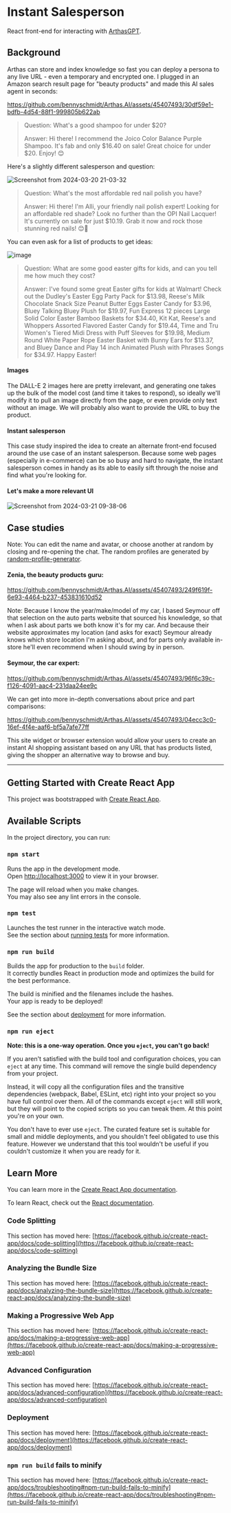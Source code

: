 # Instant Salesperson

React front-end for interacting with [ArthasGPT](https://github.com/bennyschmidt/ArthasGPT).

## Background

Arthas can store and index knowledge so fast you can deploy a persona to any live URL - even a temporary and encrypted one. I plugged in an Amazon search result page for "beauty products" and made this AI sales agent in seconds:

https://github.com/bennyschmidt/Arthas.AI/assets/45407493/30df59e1-bdfb-4d54-88f1-999805b622ab

>
> Question: What's a good shampoo for under $20?
>
> Answer: Hi there! I recommend the Joico Color Balance Purple Shampoo. It's fab and only $16.40 on sale! Great choice for under $20. Enjoy! 😊
>

Here's a slightly different salesperson and question:

![Screenshot from 2024-03-20 21-03-32](https://github.com/bennyschmidt/Arthas.AI/assets/45407493/25945bf2-d6d4-44a1-bc10-41bc30dfd8d1)

>
> Question: What's the most affordable red nail polish you have?
>
> Answer: Hi there! I'm Alli, your friendly nail polish expert! Looking for an affordable red shade? Look no further than the OPI Nail Lacquer! It's currently on sale for just $10.19. Grab it now and rock those stunning red nails! 😊💅
>

You can even ask for a list of products to get ideas:

![image](https://github.com/bennyschmidt/Arthas.AI/assets/45407493/042747b9-01dd-4619-9f61-9f7a2b256b75)

>
> Question: What are some good easter gifts for kids, and can you tell me how much they cost?
>
> Answer: I've found some great Easter gifts for kids at Walmart! Check out the Dudley's Easter Egg Party Pack for $13.98, Reese's Milk Chocolate Snack Size Peanut Butter Eggs Easter Candy for $3.96, Bluey Talking Bluey Plush for $19.97, Fun Express 12 pieces Large Solid Color Easter Bamboo Baskets for $34.40, Kit Kat, Reese's and Whoppers Assorted Flavored Easter Candy for $19.44, Time and Tru Women's Tiered Midi Dress with Puff Sleeves for $19.98, Medium Round White Paper Rope Easter Basket with Bunny Ears for $13.37, and Bluey Dance and Play 14 inch Animated Plush with Phrases Songs for $34.97. Happy Easter!
>

#### Images

The DALL-E 2 images here are pretty irrelevant, and generating one takes up the bulk of the model cost (and time it takes to respond), so ideally we'll modify it to pull an image directly from the page, or even provide only text without an image. We will probably also want to provide the URL to buy the product.

#### Instant salesperson

This case study inspired the idea to create an alternate front-end focused around the use case of an instant salesperson. Because some web pages (especially in e-commerce) can be so busy and hard to navigate, the instant salesperson comes in handy as its able to easily sift through the noise and find what you're looking for.

#### Let's make a more relevant UI

![Screenshot from 2024-03-21 09-38-06](https://github.com/bennyschmidt/Arthas.AI/assets/45407493/dff16b30-fa1b-4dcd-95b3-3220cf9a6f92)

## Case studies

Note: You can edit the name and avatar, or choose another at random by closing and re-opening the chat. The random profiles are generated by [random-profile-generator](https://www.npmjs.com/package/random-profile-generator).

#### Zenia, the beauty products guru:

https://github.com/bennyschmidt/Arthas.AI/assets/45407493/249f619f-6e93-4464-b237-453831610d52

Note: Because I know the year/make/model of my car, I based Seymour off that selection on the auto parts website that sourced his knowledge, so that when I ask about parts we both know it's for my car. And because their website approximates my location (and asks for exact) Seymour already knows which store location I'm asking about, and for parts only available in-store he'll even recommend when I should swing by in person.

#### Seymour, the car expert:

https://github.com/bennyschmidt/Arthas.AI/assets/45407493/96f6c39c-f126-4091-aac4-231daa24ee9c

We can get into more in-depth conversations about price and part comparisons:

https://github.com/bennyschmidt/Arthas.AI/assets/45407493/04ecc3c0-16ef-4f4e-aaf6-bf5a7afe77ff

This site widget or browser extension would allow your users to create an instant AI shopping assistant based on any URL that has products listed, giving the shopper an alternative way to browse and buy.

-----

## Getting Started with Create React App

This project was bootstrapped with [Create React App](https://github.com/facebook/create-react-app).

## Available Scripts

In the project directory, you can run:

### `npm start`

Runs the app in the development mode.\
Open [http://localhost:3000](http://localhost:3000) to view it in your browser.

The page will reload when you make changes.\
You may also see any lint errors in the console.

### `npm test`

Launches the test runner in the interactive watch mode.\
See the section about [running tests](https://facebook.github.io/create-react-app/docs/running-tests) for more information.

### `npm run build`

Builds the app for production to the `build` folder.\
It correctly bundles React in production mode and optimizes the build for the best performance.

The build is minified and the filenames include the hashes.\
Your app is ready to be deployed!

See the section about [deployment](https://facebook.github.io/create-react-app/docs/deployment) for more information.

### `npm run eject`

**Note: this is a one-way operation. Once you `eject`, you can't go back!**

If you aren't satisfied with the build tool and configuration choices, you can `eject` at any time. This command will remove the single build dependency from your project.

Instead, it will copy all the configuration files and the transitive dependencies (webpack, Babel, ESLint, etc) right into your project so you have full control over them. All of the commands except `eject` will still work, but they will point to the copied scripts so you can tweak them. At this point you're on your own.

You don't have to ever use `eject`. The curated feature set is suitable for small and middle deployments, and you shouldn't feel obligated to use this feature. However we understand that this tool wouldn't be useful if you couldn't customize it when you are ready for it.

## Learn More

You can learn more in the [Create React App documentation](https://facebook.github.io/create-react-app/docs/getting-started).

To learn React, check out the [React documentation](https://reactjs.org/).

### Code Splitting

This section has moved here: [https://facebook.github.io/create-react-app/docs/code-splitting](https://facebook.github.io/create-react-app/docs/code-splitting)

### Analyzing the Bundle Size

This section has moved here: [https://facebook.github.io/create-react-app/docs/analyzing-the-bundle-size](https://facebook.github.io/create-react-app/docs/analyzing-the-bundle-size)

### Making a Progressive Web App

This section has moved here: [https://facebook.github.io/create-react-app/docs/making-a-progressive-web-app](https://facebook.github.io/create-react-app/docs/making-a-progressive-web-app)

### Advanced Configuration

This section has moved here: [https://facebook.github.io/create-react-app/docs/advanced-configuration](https://facebook.github.io/create-react-app/docs/advanced-configuration)

### Deployment

This section has moved here: [https://facebook.github.io/create-react-app/docs/deployment](https://facebook.github.io/create-react-app/docs/deployment)

### `npm run build` fails to minify

This section has moved here: [https://facebook.github.io/create-react-app/docs/troubleshooting#npm-run-build-fails-to-minify](https://facebook.github.io/create-react-app/docs/troubleshooting#npm-run-build-fails-to-minify)
